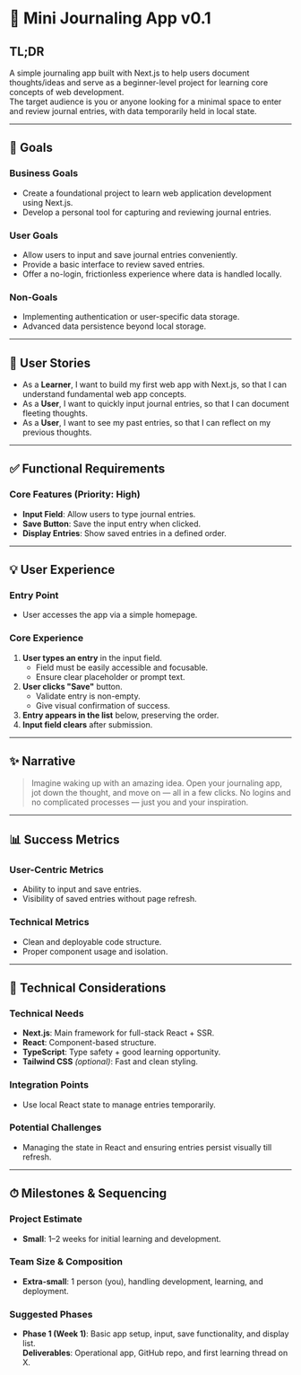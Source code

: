 # 📝 Mini Journaling App v0.1

## TL;DR  
A simple journaling app built with Next.js to help users document thoughts/ideas and serve as a beginner-level project for learning core concepts of web development.  
The target audience is you or anyone looking for a minimal space to enter and review journal entries, with data temporarily held in local state.

---

## 🎯 Goals

### Business Goals
- Create a foundational project to learn web application development using Next.js.  
- Develop a personal tool for capturing and reviewing journal entries.

### User Goals
- Allow users to input and save journal entries conveniently.  
- Provide a basic interface to review saved entries.  
- Offer a no-login, frictionless experience where data is handled locally.

### Non-Goals
- Implementing authentication or user-specific data storage.  
- Advanced data persistence beyond local storage.

---

## 👤 User Stories
- As a **Learner**, I want to build my first web app with Next.js, so that I can understand fundamental web app concepts.  
- As a **User**, I want to quickly input journal entries, so that I can document fleeting thoughts.  
- As a **User**, I want to see my past entries, so that I can reflect on my previous thoughts.

---

## ✅ Functional Requirements

### Core Features (Priority: High)
- **Input Field**: Allow users to type journal entries.  
- **Save Button**: Save the input entry when clicked.  
- **Display Entries**: Show saved entries in a defined order.

---

## 💡 User Experience

### Entry Point
- User accesses the app via a simple homepage.

### Core Experience
1. **User types an entry** in the input field.  
   - Field must be easily accessible and focusable.  
   - Ensure clear placeholder or prompt text.
2. **User clicks "Save"** button.  
   - Validate entry is non-empty.  
   - Give visual confirmation of success.
3. **Entry appears in the list** below, preserving the order.
4. **Input field clears** after submission.

---

## ✨ Narrative

> Imagine waking up with an amazing idea. Open your journaling app, jot down the thought, and move on — all in a few clicks. No logins and no complicated processes — just you and your inspiration.

---

## 📊 Success Metrics

### User-Centric Metrics
- Ability to input and save entries.  
- Visibility of saved entries without page refresh.

### Technical Metrics
- Clean and deployable code structure.  
- Proper component usage and isolation.

---

## 🧱 Technical Considerations

### Technical Needs
- **Next.js**: Main framework for full-stack React + SSR.  
- **React**: Component-based structure.  
- **TypeScript**: Type safety + good learning opportunity.  
- **Tailwind CSS** *(optional)*: Fast and clean styling.

### Integration Points
- Use local React state to manage entries temporarily.

### Potential Challenges
- Managing the state in React and ensuring entries persist visually till refresh.

---

## ⏱ Milestones & Sequencing

### Project Estimate
- **Small**: 1–2 weeks for initial learning and development.

### Team Size & Composition
- **Extra-small**: 1 person (you), handling development, learning, and deployment.

### Suggested Phases
- **Phase 1 (Week 1)**: Basic app setup, input, save functionality, and display list.  
  **Deliverables**: Operational app, GitHub repo, and first learning thread on X.
